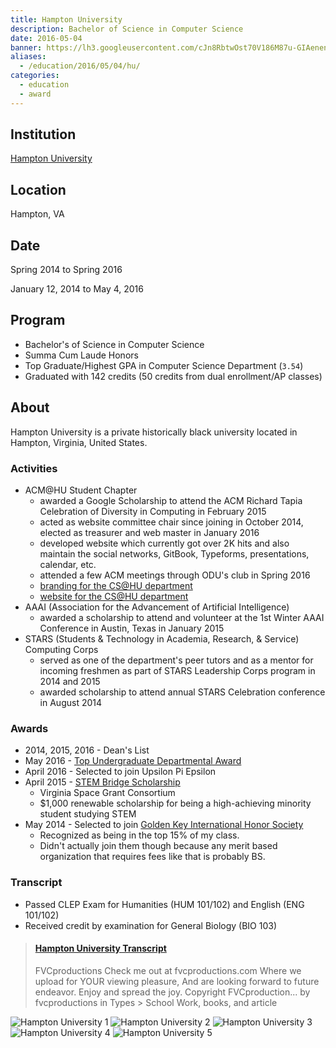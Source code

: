```yaml
---
title: Hampton University
description: Bachelor of Science in Computer Science
date: 2016-05-04
banner: https://lh3.googleusercontent.com/cJn8RbtwOst70V186M87u-GIAenenRHOloJ_ImJ8wb3mK0duXCZHOCmvANnV9_TDCmBqWW0Xcnk6T398UIChUaEnQ5s6Jvsz8uIMNpc-VTV1ET5eDbSLaSPe3IhAfnxpUP76UAY9qhc2QBobGIs01V7boFrrhxDZxxwcekGvMWU0UKWBMpnNiKUUHDB7Iz4PqBi3CBqOQOVR2MHfgUY6zZAeW_mOWGOVq7Zl_TxeBFaVVHN-eowNOCUrnADTclEnsiZA2QYfsUnjKHhzIt8SRcDqarOH8NYrYsZyNma1CKZ_LuZUjKGROy2J-BEMv12Zcq5-X6BneQdsEJvzggw4f5LnPBcPulE_YkqFFApuHc9p55i3K6XyvEpSjWHoJpAR1JzvlIaCZzzxgoYe6rYxpixzOk_1_6S2TIrq8VfY_F0UsCnn6C_KlcAQV-K9id2HRHimB99FBuOLRAYzOVeDHjAa860TgKfxnESY9qx0bQkmKpgWAElZiY8HcgOtt-KdEB5tVGNcghej2-oX5Y8aLFPxrCQcQ7JWT-mso23m2VibCETmb6f9WxWzS7brJTwcJ3IB4Rpe_u3zscBWh6yAupey_y8Q1BdnB88MuaO08XsL5dFLCP--NNw3hBvPmXIg=w926-h693-no
aliases:
  - /education/2016/05/04/hu/
categories:
  - education
  - award
---
```


## Institution

[Hampton University](https://hamptonu.edu 'Hampton University')

## Location

Hampton, VA

## Date

Spring 2014 to Spring 2016

January 12, 2014 to May 4, 2016

## Program

- Bachelor's of Science in Computer Science
- Summa Cum Laude Honors
- Top Graduate/Highest GPA in Computer Science Department (`3.54`)
- Graduated with 142 credits (50 credits from dual enrollment/AP classes)

## About

Hampton University is a private historically black university located in Hampton, Virginia, United States.

### Activities

- ACM@HU Student Chapter
  - awarded a Google Scholarship to attend the ACM Richard Tapia Celebration of Diversity in Computing in February 2015
  - acted as website committee chair since joining in October 2014, elected as treasurer and web master in January 2016
  - developed website which currently got over 2K hits and also maintain the social networks, GitBook, Typeforms, presentations, calendar, etc.
  - attended a few ACM meetings through ODU's club in Spring 2016
  - [branding for the CS@HU department](https://fvcproductions.com/portfolio/cshu-branding)
  - [website for the CS@HU department](https://huacm.wordpress.com)
- AAAI (Association for the Advancement of Artificial Intelligence)
  - awarded a scholarship to attend and volunteer at the 1st Winter AAAI Conference in Austin, Texas in January 2015
- STARS (Students & Technology in Academia, Research, & Service) Computing Corps
  - served as one of the department's peer tutors and as a mentor for incoming freshmen as part of STARS Leadership Corps program in 2014 and 2015
  - awarded scholarship to attend annual STARS Celebration conference in August 2014

### Awards

- 2014, 2015, 2016 - Dean's List
- May 2016 - [Top Undergraduate Departmental Award](https://www.facebook.com/CSHamptonU/photos/a.1125124277538340.1073741838.797634530287318/1125124377538330/?type=3&theater)
- April 2016 - Selected to join Upsilon Pi Epsilon
- April 2015 - [STEM Bridge Scholarship](https://vsgc.odu.edu/awardees/20142015/)
  - Virginia Space Grant Consortium
  - $1,000 renewable scholarship for being a high-achieving minority student
    studying STEM
- May 2014 - Selected to join [Golden Key International Honor Society](https://goldenkey.org/)
  - Recognized as being in the top 15% of my class.
  - Didn't actually join them though because any merit based organization that requires fees like that is probably BS.

### Transcript

- Passed CLEP Exam for Humanities (HUM 101/102) and English (ENG 101/102)
- Received credit by examination for General Biology (BIO 103)

<blockquote class="embedly-card"><h4><a href="https://www.scribd.com/document/315207507/Hampton-University-Transcript">Hampton University Transcript</a></h4><p>FVCproductions Check me out at fvcproductions.com Where we upload for YOUR viewing pleasure, And are looking forward to future endeavor. Enjoy and spread the joy. Copyright FVCproduction... by fvcproductions in Types > School Work, books, and article</p></blockquote>
<script async src="//cdn.embedly.com/widgets/platform.js" charset="UTF-8"></script>

![Hampton University 1](https://i0.wp.com/fvcproductions.files.wordpress.com/2016/02/screenshot-2016-05-12-15-18-19.png?w=497&h=372&crop&ssl=1&zoom=2)
![Hampton University 2](https://i0.wp.com/fvcproductions.files.wordpress.com/2016/02/img_2159.jpg?w=245&h=184&crop&ssl=1&zoom=2)
![Hampton University 3](https://i0.wp.com/fvcproductions.files.wordpress.com/2016/02/screenshot-2016-05-12-15-18-12.png?w=245&h=184&crop&ssl=1&zoom=2)
![Hampton University 4](https://i0.wp.com/fvcproductions.files.wordpress.com/2016/02/img_2178.jpg?w=370&h=277&crop&ssl=1&zoom=2)
![Hampton University 5](https://i2.wp.com/fvcproductions.files.wordpress.com/2016/02/screenshot-2016-05-12-15-18-02.png?w=372&h=277&crop&ssl=1&zoom=2)
